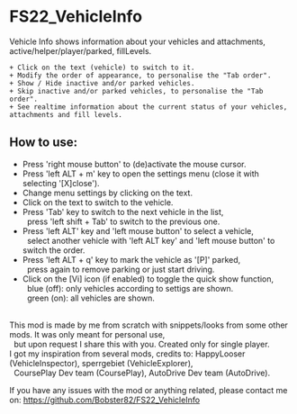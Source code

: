 # FS22_VehicleInfo
Vehicle Info shows information about your vehicles and attachments, active/helper/player/parked, fillLevels.

    + Click on the text (vehicle) to switch to it.
    + Modify the order of appearance, to personalise the "Tab order".
    + Show / Hide inactive and/or parked vehicles.
    + Skip inactive and/or parked vehicles, to personalise the "Tab order".
    + See realtime information about the current status of your vehicles, attachments and fill levels.

## How to use:
* Press 'right mouse button' to (de)activate the mouse cursor.
* Press 'left ALT + m' key to open the settings menu (close it with selecting '[X]close').
* Change menu settings by clicking on the text.
* Click on the text to switch to the vehicle.
* Press 'Tab' key to switch to the next vehicle in the list, <br>
    &nbsp; press 'left shift + Tab' to switch to the previous one. </br>
* Press 'left ALT' key and 'left mouse button' to select a vehicle, <br>
    &nbsp; select another vehicle with 'left ALT key' and 'left mouse button' to switch the order. </br>
* Press 'left ALT + q' key to mark the vehicle as '[P]' parked, <br>
    &nbsp; press again to remove parking or just start driving.</br>
* Click on the [Vi] icon (if enabled) to toggle the quick show function, <br>
    &nbsp; blue (off): only vehicles according to settigs are shown. </br>
    &nbsp; green (on): all vehicles are shown.
<br></br>

This mod is made by me from scratch with snippets/looks from some other mods. It was only meant for personal use,<br>
    &nbsp; but upon request I share this with you. Created only for single player.</br>
I got my inspiration from several mods, credits to: HappyLooser (VehicleInspector), sperrgebiet (VehicleExplorer), <br>
    &nbsp; CoursePlay Dev team (CoursePlay), AutoDrive Dev team (AutoDrive).</br>

If you have any issues with the mod or anything related, please contact me on:
https://github.com/Bobster82/FS22_VehicleInfo